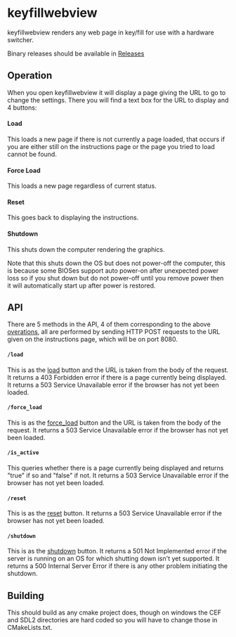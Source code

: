 # keyfillwebview

keyfillwebview renders any web page in key/fill for use with a hardware switcher.

Binary releases should be available in [Releases](https://github.com/nixCodeX/keyfillwebview/releases)

## Operation

When you open keyfillwebview it will display a page giving the URL to go to change the settings.
There you will find a text box for the URL to display and 4 buttons:

#### Load

This loads a new page if there is not currently a page loaded, that occurs if you are either still on the instructions page or the page you tried to load cannot be found.

#### Force Load

This loads a new page regardless of current status.

#### Reset

This goes back to displaying the instructions.

#### Shutdown

This shuts down the computer rendering the graphics.

Note that this shuts down the OS but does not power-off the computer, this is because some BIOSes support auto power-on after unexpected power loss so if you shut down but do not power-off until you remove power then it will automatically start up after power is restored.

## API

There are 5 methods in the API, 4 of them corresponding to the above [overations](#operation), all are performed by sending HTTP POST requests to the URL given on the instructions page, which will be on port 8080.

#### `/load`

This is as the [load](#load) button and the URL is taken from the body of the request.
It returns a 403 Forbidden error if there is a page currently being displayed.
It returns a 503 Service Unavailable error if the browser has not yet been loaded.

#### `/force_load`

This is as the [force_load](#force-load) button and the URL is taken from the body of the request.
It returns a 503 Service Unavailable error if the browser has not yet been loaded.

#### `/is_active`

This queries whether there is a page currently being displayed and returns "true" if so and "false" if not.
It returns a 503 Service Unavailable error if the browser has not yet been loaded.

#### `/reset`

This is as the [reset](#reset) button.
It returns a 503 Service Unavailable error if the browser has not yet been loaded.

#### `/shutdown`

This is as the [shutdown](#shutdown) button.
It returns a 501 Not Implemented error if the server is running on an OS for which shutting down isn't yet supported.
It returns a 500 Internal Server Error if there is any other problem initiating the shutdown.

## Building

This should build as any cmake project does, though on windows the CEF and SDL2 directories are hard coded so you will have to change those in CMakeLists.txt.

